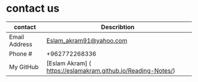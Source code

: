 # contact us 
| contact  | Describtion  |
|---|----------------------|
|  Email Address | Eslam_akram91@yahoo.com  |  
| Phone #  | +962772268336  |   
|  My GitHub |  [Eslam Akram] ( https://eslamakram.github.io/Reading-Notes/) |  